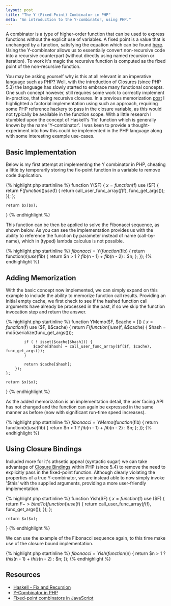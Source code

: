 ```yaml
---
layout: post
title: "The Y (Fixed-Point) Combinator in PHP"
meta: "An introduction to the Y-combinator, using PHP."
---
```


A combinator is a type of higher-order function that can be used to express functions without the explicit use of variables.
A fixed point is a value that is unchanged by a function, satisfying the equation which can be found [here](http://en.wikipedia.org/wiki/Fixed-point_combinator#Y_combinator).
Using the Y-combinator allows us to essentially convert non-recursive code into a recursive counterpart (without directly using named recursion or iteration).
To work it's magic the recursive function is computed as the fixed point of the non-recursive function.
<!--more-->

You may be asking yourself why is this at all relevant in an imperative language such as PHP?
Well, with the introduction of Closures (since PHP 5.3) the language has slowly started to embrace many functional concepts.
One such concept however, still requires some work to correctly implement in-practice, that being recursive closures.
In a previous memorization [post](/posts/implementing-and-using-memoization-in-php/) I highlighted a factorial implementation using such an approach, requiring some PHP reference hackery to pass in the closure variable, as this would not typically be available in the function scope.
With a little research I stumbled upon the concept of Haskell's 'fix' function which is generally known by the name 'Y-combinator'.
I was keen to provide a thought-experiment into how this could be implemented in the PHP language along with some interesting example use-cases.

## Basic Implementation

Below is my first attempt at implementing the Y combinator in PHP, cheating a little by temporarily storing the fix-point function in a variable to remove code duplication.

{% highlight php startinline %}
function Y($F)
{
    $x = function($f) use ($F)
    {
        return $F(function() use ($f)
        {
            return call_user_func_array($f($f), func_get_args());
        });
    };

    return $x($x);
}
{% endhighlight %}

This function can be then be applied to solve the Fibonacci sequence, as shown below.
As you can see the implementation provides us with the ability to reference the function by parameter instead of name (call-by-name), which in (typed) lambda calculus is not possible.

{% highlight php startinline %}
$fibonacci = Y(function($fib)
{
    return function($n) use ($fib)
    {
        return $n > 1
            ? $fib($n - 1) + $fib($n - 2)
            : $n;
    };
});
{% endhighlight %}

## Adding Memorization

With the basic concept now implemented, we can simply expand on this example to include the ability to memorize function call results.
Providing an initial empty cache, we first check to see if the hashed function call arguments have already be processed in the past, if so we skip the function invocation step and return the answer.

{% highlight php startinline %}
function YMemo($F, $cache = [])
{
    $x = function($f) use ($F, &$cache)
    {
        return $F(function() use ($f, &$cache)
        {
            $hash = md5(serialize(func_get_args()));

            if ( ! isset($cache[$hash])) {
                $cache[$hash] = call_user_func_array($f($f, $cache), func_get_args());
            }

            return $cache[$hash];
        });
    };

    return $x($x);
}
{% endhighlight %}

As the added memorization is an implementation detail, the user facing API has not changed and the function can again be expressed in the same manner as before (now with significant run-time speed increases).

{% highlight php startinline %}
$fibonacci = YMemo(function($fib)
{
    return function($n) use ($fib)
    {
        return $n > 1
            ? $fib($n - 1) + $fib($n - 2)
            : $n;
    };
});
{% endhighlight %}

## Using Closure Bindings

Included more for it's athsetic appeal (syntactic sugar) we can take advantage of [Closure Bindings](http://www.php.net/manual/en/closure.bind.php) within PHP (since 5.4) to remove the need to explicitly pass in the fixed-point function.
Although clearly violating the properties of a true Y-combinator, we are instead able to now simply invoke '$this' with the supplied arguments, providing a more user-friendly implementation.

{% highlight php startinline %}
function Yish($F)
{
    $x = function($f) use ($F)
    {
        return $F->bindTo(function() use ($f)
        {
            return call_user_func_array($f($f), func_get_args());
        });
    };

    return $x($x);
}
{% endhighlight %}

We can use the example of the Fibonacci sequence again, to this time make use of the closure bound implementation.

{% highlight php startinline %}
$fibonacci = Yish(function($n)
{
    return $n > 1
        ? $this($n - 1) + $this($n - 2)
        : $n;
});
{% endhighlight %}

## Resources

- [Haskell - Fix and Recursion](http://en.wikibooks.org/wiki/Haskell/Fix_and_recursion)
- [Y-Combinator in PHP](http://php100.wordpress.com/2009/04/13/php-y-combinator/)
- [Fixed-point combinators in JavaScript](http://matt.might.net/articles/implementation-of-recursive-fixed-point-y-combinator-in-javascript-for-memoization/)